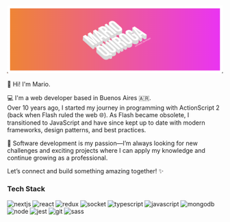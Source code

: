 ![screenshot](/banner.png?raw=true)

👋 Hi! I'm Mario.

💻 I'm a web developer based in Buenos Aires 🇦🇷.<br>Over 10 years ago, I started my journey in programming with ActionScript 2 (back when Flash ruled the web 🌐). As Flash became obsolete, I transitioned to JavaScript and have since kept up to date with modern frameworks, design patterns, and best practices.

🚀 Software development is my passion—I’m always looking for new challenges and exciting projects where I can apply my knowledge and continue growing as a professional.

Let’s connect and build something amazing together! ✨

### Tech Stack

![nextjs](https://img.shields.io/badge/nextjs-grey?style=for-the-badge&logo=next.js)
![react](https://img.shields.io/badge/react-grey?style=for-the-badge&logo=react)
![redux](https://img.shields.io/badge/redux-grey?style=for-the-badge&logo=redux)
![socket](https://img.shields.io/badge/socket.io-grey?style=for-the-badge&logo=socket.io)
![typescript](https://img.shields.io/badge/typescript-grey?style=for-the-badge&logo=typescript)
![javascript](https://img.shields.io/badge/javascript-grey?style=for-the-badge&logo=javascript)
![mongodb](https://img.shields.io/badge/mongodb-grey?style=for-the-badge&logo=mongodb)
![node](https://img.shields.io/badge/node-grey?style=for-the-badge&logo=node.js)
![jest](https://img.shields.io/badge/jest-grey?style=for-the-badge&logo=jest)
![git](https://img.shields.io/badge/git-grey?style=for-the-badge&logo=git)
![sass](https://img.shields.io/badge/sass-grey?style=for-the-badge&logo=sass)
